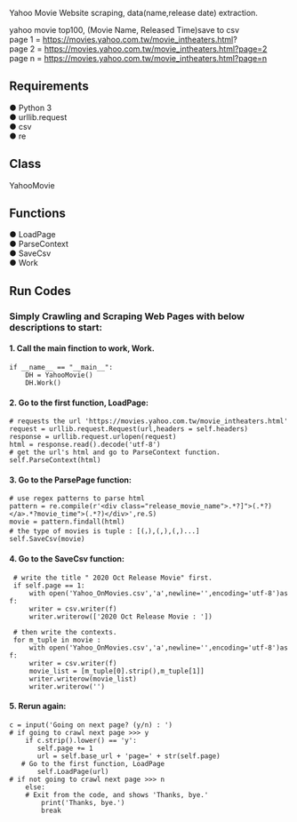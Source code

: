 Yahoo Movie Website scraping, data(name,release date) extraction.

yahoo movie top100, (Movie Name, Released Time)save to csv  
page 1 = https://movies.yahoo.com.tw/movie_intheaters.html?  
page 2 = https://movies.yahoo.com.tw/movie_intheaters.html?page=2  
page n = https://movies.yahoo.com.tw/movie_intheaters.html?page=n 

 
## Requirements
● Python 3    
● urllib.request   
● csv   
● re


## Class
YahooMovie


## Functions
● LoadPage    
● ParseContext   
● SaveCsv   
● Work


## Run Codes
### Simply Crawling and Scraping Web Pages with below descriptions to start:

#### 1. Call the main finction to work, Work.
    if __name__ == "__main__":
        DH = YahooMovie()
        DH.Work()
				
#### 2. Go to the first function, LoadPage:
    # requests the url 'https://movies.yahoo.com.tw/movie_intheaters.html'	    
    request = urllib.request.Request(url,headers = self.headers)  
    response = urllib.request.urlopen(request)
    html = response.read().decode('utf-8')
    # get the url's html and go to ParseContext function.
    self.ParseContext(html)   
				
#### 3. Go to the ParsePage function:
    # use regex patterns to parse html 
    pattern = re.compile(r'<div class="release_movie_name">.*?]">(.*?)</a>.*?movie_time">(.*?)</div>',re.S)
    movie = pattern.findall(html)
    # the type of movies is tuple : [(，),(,),(,)...]
    self.SaveCsv(movie)				
    
#### 4. Go to the SaveCsv function:
     # write the title " 2020 Oct Release Movie" first.
     if self.page == 1:
         with open('Yahoo_OnMovies.csv','a',newline='',encoding='utf-8')as f:
         writer = csv.writer(f)
         writer.writerow(['2020 Oct Release Movie : '])
     
     # then write the contexts.       
     for m_tuple in movie :
         with open('Yahoo_OnMovies.csv','a',newline='',encoding='utf-8')as f:
         writer = csv.writer(f)
         movie_list = [m_tuple[0].strip(),m_tuple[1]]                
         writer.writerow(movie_list)
         writer.writerow('')
        
#### 5. Rerun again:
	c = input('Going on next page? (y/n) : ')
	# if going to crawl next page >>> y
        if c.strip().lower() == 'y':
           self.page += 1
           url = self.base_url + 'page=' + str(self.page)
	   # Go to the first function, LoadPage
           self.LoadPage(url)
	# if not going to crawl next page >>> n
        else:
	    # Exit from the code, and shows 'Thanks, bye.'
            print('Thanks, bye.')
            break
